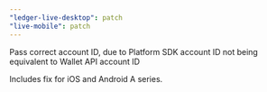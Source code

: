 ```yaml
---
"ledger-live-desktop": patch
"live-mobile": patch
---
```


Pass correct account ID, due to Platform SDK account ID not being equivalent to Wallet API account ID

Includes fix for iOS and Android A series.
